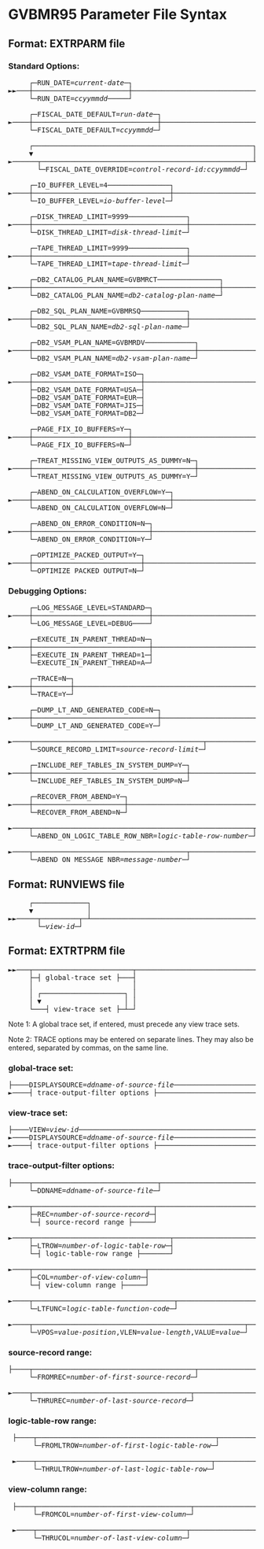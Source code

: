 # GVBMR95 Parameter File Syntax 
  
## Format: EXTRPARM file

### Standard Options:
<pre>
     ┌─RUN_DATE=<i>current-date</i>─┐                                                    
►►───┼───────────────────────┼──────────────────────────────────────────────────►
     └─RUN_DATE=<i>ccyymmdd</i>─────┘                                                    
                                                                                  
     ┌─FISCAL_DATE_DEFAULT=<i>run-date</i>─┐                                                 
►────┼──────────────────────────────┼───────────────────────────────────────────►
     └─FISCAL_DATE_DEFAULT=<i>ccyymmdd</i>─┘                                                    

     ┌─────────────────────────────────────────────────────┐              
     ▼                                                     │        
►──────┬─────────────────────────────────────────────────┬─┴────────────────────► 
       └─FISCAL_DATE_OVERRIDE=<i>control-record-id:ccyymmdd</i>─┘ 
      
     ┌─IO_BUFFER_LEVEL=4───────────────┐        
►────┼─────────────────────────────────┼────────────────────────────────────────► 
     └─IO_BUFFER_LEVEL=<i>io-buffer-level</i>─┘
                                                                                  
     ┌─DISK_THREAD_LIMIT=9999──────────────┐        
►────┼─────────────────────────────────────┼────────────────────────────────────► 
     └─DISK_THREAD_LIMIT=<i>disk-thread-limit</i>─┘
                                                                                  
     ┌─TAPE_THREAD_LIMIT=9999──────────────┐        
►────┼─────────────────────────────────────┼────────────────────────────────────► 
     └─TAPE_THREAD_LIMIT=<i>tape-thread-limit</i>─┘
                                                                                  
     ┌─DB2_CATALOG_PLAN_NAME=GVBMRCT───────────────┐        
►────┼─────────────────────────────────────────────┼────────────────────────────► 
     └─DB2_CATALOG_PLAN_NAME=<i>db2-catalog-plan-name</i>─┘
                                                                                  
     ┌─DB2_SQL_PLAN_NAME=GVBMRSQ───────────┐        
►────┼─────────────────────────────────────┼────────────────────────────────────► 
     └─DB2_SQL_PLAN_NAME=<i>db2-sql-plan-name</i>─┘
                                                                                  
     ┌─DB2_VSAM_PLAN_NAME=GVBMRDV────────────┐        
►────┼───────────────────────────────────────┼──────────────────────────────────► 
     └─DB2_VSAM_PLAN_NAME=<i>db2-vsam-plan-name</i>─┘
                                                                                  
     ┌─DB2_VSAM_DATE_FORMAT=ISO─┐        
►────┼──────────────────────────┼───────────────────────────────────────────────► 
     ├─DB2_VSAM_DATE_FORMAT=USA─┤
     ├─DB2_VSAM_DATE_FORMAT=EUR─┤
     ├─DB2_VSAM_DATE_FORMAT=JIS─┤
     └─DB2_VSAM_DATE_FORMAT=DB2─┘
                                                                                  
     ┌─PAGE_FIX_IO_BUFFERS=Y─┐ 
►────┼───────────────────────┼──────────────────────────────────────────────────► 
     └─PAGE_FIX_IO_BUFFERS=N─┘
                                                                                  
     ┌─TREAT_MISSING_VIEW_OUTPUTS_AS_DUMMY=N─┐
►────┼───────────────────────────────────────┼──────────────────────────────────► 
     └─TREAT_MISSING_VIEW_OUTPUTS_AS_DUMMY=Y─┘
                                                                                  
     ┌─ABEND_ON_CALCULATION_OVERFLOW=Y─┐
►────┼─────────────────────────────────┼────────────────────────────────────────► 
     └─ABEND_ON_CALCULATION_OVERFLOW=N─┘
                                                                                  
     ┌─ABEND_ON_ERROR_CONDITION=N─┐
►────┼────────────────────────────┼─────────────────────────────────────────────► 
     └─ABEND_ON_ERROR_CONDITION=Y─┘
                                                                                  
     ┌─OPTIMIZE_PACKED_OUTPUT=Y─┐
►────┼──────────────────────────┼───────────────────────────────────────────────► 
     └─OPTIMIZE_PACKED_OUTPUT=N─┘
</pre>                                                                                 
    
### Debugging Options:
<pre>
     ┌─LOG_MESSAGE_LEVEL=STANDARD─┐                                                 
►────┼────────────────────────────┼─────────────────────────────────────────────► 
     └─LOG_MESSAGE_LEVEL=DEBUG────┘                                                    

     ┌─EXECUTE_IN_PARENT_THREAD=N─┐        
►────┼────────────────────────────┼─────────────────────────────────────────────► 
     ├─EXECUTE_IN_PARENT_THREAD=1─┤
     └─EXECUTE_IN_PARENT_THREAD=A─┘
                                                                                  
     ┌─TRACE=N─┐ 
►────┼─────────┼────────────────────────────────────────────────────────────────► 
     └─TRACE=Y─┘
                                                                                  
     ┌─DUMP_LT_AND_GENERATED_CODE=N─┐ 
►────┼──────────────────────────────┼───────────────────────────────────────────► 
     └─DUMP_LT_AND_GENERATED_CODE=Y─┘
                                                                                  
►────┬─────────────────────────────────────────┬────────────────────────────────► 
     └─SOURCE_RECORD_LIMIT=<i>source-record-limit</i>─┘

     ┌─INCLUDE_REF_TABLES_IN_SYSTEM_DUMP=Y─┐
►────┼─────────────────────────────────────┼────────────────────────────────────► 
     └─INCLUDE_REF_TABLES_IN_SYSTEM_DUMP=N─┘
                                                                                   
     ┌─RECOVER_FROM_ABEND=Y─┐
►────┼──────────────────────┼───────────────────────────────────────────────────► 
     └─RECOVER_FROM_ABEND=N─┘
                                                                                  
►────┬─────────────────────────────────────────────────────┬────────────────────► 
     └─ABEND_ON_LOGIC_TABLE_ROW_NBR=<i>logic-table-row-number</i>─┘
                                                                                   
►────┬─────────────────────────────────────┬───────────────────────────────────►◄ 
     └─ABEND_ON_MESSAGE_NBR=<i>message-number</i>─┘
</pre>
  
## Format: RUNVIEWS file  
<pre>
     ┌─────────────┐
     ▼             │
►►─────┬─────────┬─┴───────────────────────────────────────────────────────────►◄ 
       └─<i>view-id</i>─┘                      
</pre>
  
## Format: EXTRTPRM file  
<pre>
►►───┬────────────────────────┬────────────────────────────────────────────────►◄ 
     ├─┤ global-trace set ├───┤       
     │                        │
     │ ┌────────────────────┐ │                                                       
     │ ▼                    │ │                   
     └───┤ view-trace set ├─┴─┘       
</pre>
  
Note 1:  A global trace set, if entered, must precede any view trace sets.

Note 2:  TRACE options may be entered on separate lines.  They may also be entered, separated by commas, on the same line.  
  
### global-trace set:
<pre>
├────DISPLAYSOURCE=<i>ddname-of-source-file</i>────────────────────────────────────────► 
►────┤ trace-output-filter options ├────────────────────────────────────────────┤
</pre>
  
### view-trace set:
<pre>
├────VIEW=<i>view-id</i>───────────────────────────────────────────────────────────────► 
►────DISPLAYSOURCE=<i>ddname-of-source-file</i>────────────────────────────────────────► 
►────┤ trace-output-filter options ├────────────────────────────────────────────┤
</pre>
  
### trace-output-filter options:
<pre>
├────┬──────────────────────────────┬───────────────────────────────────────────► 
     └─DDNAME=<i>ddname-of-source-file</i>─┘

►────┬─────────────────────────────┬────────────────────────────────────────────► 
     ├─REC=<i>number-of-source-record</i>─┤ 
     └─┤ source-record range ├─────┘                                                  
                                                            
►────┬─────────────────────────────────┬────────────────────────────────────────► 
     ├─LTROW=<i>number-of-logic-table-row</i>─┤  
     └─┤ logic-table-row range ├───────┘                                                        

►────┬───────────────────────────┬──────────────────────────────────────────────► 
     ├─COL=<i>number-of-view-column</i>─┤  
     └─┤ view-column range ├─────┘  

►────┬──────────────────────────────────┬───────────────────────────────────────► 
     └─LTFUNC=<i>logic-table-function-code</i>─┘  
                                                                                              
►────┬───────────────────────────────────────────────────┬──────────────────────┤ 
     └─VPOS=<i>value-position</i>,VLEN=<i>value-length</i>,VALUE=<i>value</i>─┘
</pre>
  
### source-record range: 
<pre>
├────┬───────────────────────────────────────┬──────────────────────────────────► 
     └─FROMREC=<i>number-of-first-source-record</i>─┘

►────┬──────────────────────────────────────┬───────────────────────────────────┤ 
     └─THRUREC=<i>number-of-last-source-record</i>─┘ 
</pre>
  
### logic-table-row range:     
<pre>
 ├────┬───────────────────────────────────────────┬──────────────────────────────► 
      └─FROMLTROW=<i>number-of-first-logic-table-row</i>─┘

 ►────┬──────────────────────────────────────────┬───────────────────────────────┤ 
      └─THRULTROW=<i>number-of-last-logic-table-row</i>─┘    
</pre>
  
### view-column range: 
<pre>
 ├────┬─────────────────────────────────────┬────────────────────────────────────► 
      └─FROMCOL=<i>number-of-first-view-column</i>─┘

 ►────┬────────────────────────────────────┬─────────────────────────────────────┤ 
      └─THRUCOL=<i>number-of-last-view-column</i>─┘
</pre>